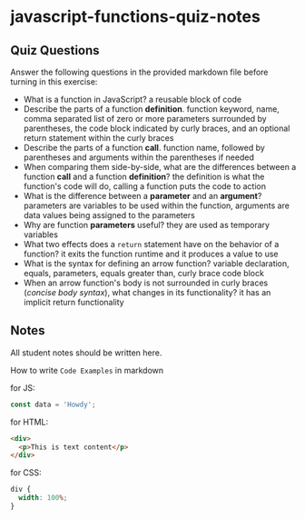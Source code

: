 # javascript-functions-quiz-notes

## Quiz Questions

Answer the following questions in the provided markdown file before turning in this exercise:

- What is a function in JavaScript?
  a reusable block of code
- Describe the parts of a function **definition**.
  function keyword, name, comma separated list of zero or more parameters surrounded by parentheses, the code block indicated by curly braces, and an optional return statement within the curly braces
- Describe the parts of a function **call**.
  function name, followed by parentheses and arguments within the parentheses if needed
- When comparing them side-by-side, what are the differences between a function **call** and a function **definition**?
  the definition is what the function's code will do, calling a function puts the code to action
- What is the difference between a **parameter** and an **argument**?
  parameters are variables to be used within the function, arguments are data values being assigned to the parameters
- Why are function **parameters** useful?
  they are used as temporary variables
- What two effects does a `return` statement have on the behavior of a function?
  it exits the function runtime and it produces a value to use
- What is the syntax for defining an arrow function?
  variable declaration, equals, parameters, equals greater than, curly brace code block
- When an arrow function's body is not surrounded in curly braces (_concise body syntax_), what changes in its functionality?
  it has an implicit return functionality

## Notes

All student notes should be written here.

How to write `Code Examples` in markdown

for JS:

```javascript
const data = 'Howdy';
```

for HTML:

```html
<div>
  <p>This is text content</p>
</div>
```

for CSS:

```css
div {
  width: 100%;
}
```
